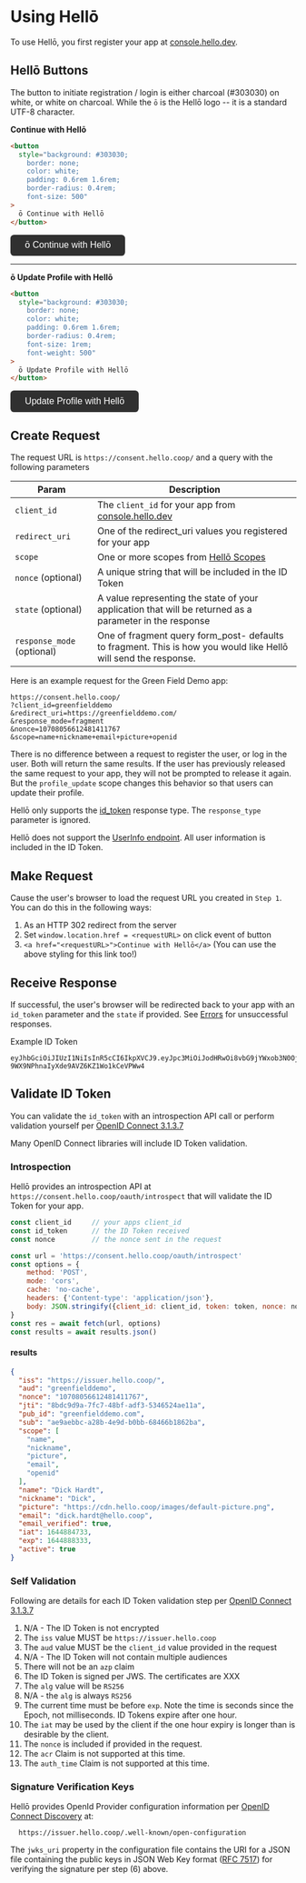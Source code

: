 # Using Hellō

To use Hellō, you first register your app at [console.hello.dev](https://console.hello.dev/).

## Hellō Buttons

The button to initiate registration / login is either charcoal (#303030) on white, or white on charcoal. While the `ō` is the Hellō logo -- it is a standard UTF-8 character.

**Continue with Hellō**

```html
<button
  style="background: #303030;
    border: none;
    color: white;
    padding: 0.6rem 1.6rem;
    border-radius: 0.4rem;
    font-size: 500"
>
  ō Continue with Hellō 
</button>
```

<button style="background: #303030; border: none; color: white; padding: 0.6rem 1.6rem; border-radius: 0.4rem; font-size: 1rem; font-weight: 500;">
  ō Continue with Hellō 
</button>

---

**ō Update Profile with Hellō**

```html
<button
  style="background: #303030;
    border: none;
    color: white;
    padding: 0.6rem 1.6rem;
    border-radius: 0.4rem;
    font-size: 1rem;
    font-weight: 500"
>
  ō Update Profile with Hellō 
</button>
```

<button style="background: #303030; border: none; color: white; padding: 0.6rem 1.6rem; border-radius: 0.4rem; font-size: 1rem; font-weight: 500">
  Update Profile with Hellō 
</button>

## Create Request

The request URL is `https://consent.hello.coop/` and a query with the following parameters

|Param|Description|
|---|---|
|`client_id`|The `client_id` for your app from [console.hello.dev](https://console.hello.dev) |
|`redirect_uri`|One of the redirect_uri values you registered for your app |
|`scope`|One or more scopes from [Hellō Scopes](#scopes)|
|`nonce` (optional)|A unique string that will be included in the ID Token|
|`state` (optional)|A value representing the state of your application that will be returned as a parameter in the response|
|`response_mode` (optional)|One of fragment query form_post- defaults to fragment. This is how you would like Hellō will send the response.|

Here is an example request for the Green Field Demo app:

```
https://consent.hello.coop/
?client_id=greenfielddemo
&redirect_uri=https://greenfielddemo.com/
&response_mode=fragment
&nonce=10708056612481411767
&scope=name+nickname+email+picture+openid
```

There is no difference between a request to register the user, or log in the user. Both will return the same results. If the user has previously released the same request to your app, they will not be prompted to release it again. But the `profile_update` scope changes this behavior so that users can update their profile.

Hellō only supports the [id_token](https://openid.net/specs/oauth-v2-multiple-response-types-1_0.html#id_token) response type. The `response_type` parameter is ignored.

Hellō does not support the [UserInfo endpoint](https://openid.net/specs/openid-connect-core-1_0.html#UserInfo). All user information is included in the ID Token.

## Make Request

Cause the user's browser to load the request URL you created in `Step 1`. You can do this in the following ways:
1. As an HTTP 302 redirect from the server
2. Set `window.location.href = <requestURL>` on click event of button
3. `<a href="<requestURL>">Continue with Hellō</a>` (You can use the above styling for this link too!)

## Receive Response

If successful, the user's browser will be redirected back to your app with an `id_token` parameter and the `state` if provided. See [Errors](#errors) for unsuccessful responses.

Example ID Token

```
eyJhbGciOiJIUzI1NiIsInR5cCI6IkpXVCJ9.eyJpc3MiOiJodHRwOi8vbG9jYWxob3N0OjcwMDIvIiwiYXVkIjoiaGVsbG9fY29uX3Rlc3QiLCJub25jZSI6IjM3ODkxNTExNzM1ODkwOTExNzEiLCJqdGkiOiI4YzFjN2NiOS1hMDVkLTQ4MzItOTk2NS0yNTQ1NzE4NzkyN2QiLCJzdWIiOiIxZmRjM2FlMy1hZWVlLTQzMTQtYThjZS05NzM2M2ExNjQwN2QiLCJzY29wZSI6WyJlbWFpbCIsIm9wZW5pZCJdLCJlbWFpbCI6ImpvaG4uc21pdGhAZ21haWwuY29tIiwiZW1haWxfdmVyaWZpZWQiOnRydWUsImlhdCI6MTY0NTAxOTU5NCwiZXhwIjoxNjQ1MDIzMTk0fQ.qFtJ9E9Cv-9WX9NPhnaIyXde9AVZ6KZ1Wo1kCeVPWw4
```

## Validate ID Token

You can validate the `id_token` with an introspection API call or perform validation yourself per [OpenID Connect 3.1.3.7](https://openid.net/specs/openid-connect-core-1_0.html#IDTokenValidation)

Many OpenID Connect libraries will include ID Token validation.

### Introspection

Hellō provides an introspection API at `https://consent.hello.coop/oauth/introspect` that will validate the ID Token for your app.

```javascript
const client_id     // your apps client_id
const id_token      // the ID Token received
const nonce         // the nonce sent in the request

const url = 'https://consent.hello.coop/oauth/introspect'
const options = {
    method: 'POST',
    mode: 'cors',
    cache: 'no-cache',
    headers: {'Content-type': 'application/json'},
    body: JSON.stringify({client_id: client_id, token: token, nonce: nonce})
}
const res = await fetch(url, options)
const results = await results.json()
```
#### results

```json
{
  "iss": "https://issuer.hello.coop/",
  "aud": "greenfielddemo",
  "nonce": "10708056612481411767",
  "jti": "8bdc9d9a-7fc7-48bf-adf3-5346524ae11a",
  "pub_id": "greenfielddemo.com",
  "sub": "ae9aebbc-a28b-4e9d-b0bb-68466b1862ba",
  "scope": [
    "name",
    "nickname",
    "picture",
    "email",
    "openid"
  ],
  "name": "Dick Hardt",
  "nickname": "Dick",
  "picture": "https://cdn.hello.coop/images/default-picture.png",
  "email": "dick.hardt@hello.coop",
  "email_verified": true,
  "iat": 1644884733,
  "exp": 1644888333,
  "active": true
}
```

### Self Validation

Following are details for each ID Token validation step per [OpenID Connect 3.1.3.7](https://openid.net/specs/openid-connect-core-1_0.html#IDTokenValidation)

1. N/A - The ID Token is not encrypted
2. The `iss` value MUST be `https://issuer.hello.coop`
3. The `aud` value MUST be the `client_id` value provided in the request
4. N/A - The ID Token will not contain multiple audiences
5. There will not be an `azp` claim
6. The ID Token is signed per JWS. The certificates are XXX
7. The `alg` value will be `RS256`
8. N/A - the `alg` is always `RS256`
9. The current time must be before `exp`. Note the time is seconds since the Epoch, not milliseconds. ID Tokens expire after one hour.
10. The `iat` may be used by the client if the one hour expiry is longer than is desirable by the client.
11. The `nonce` is included if provided in the request.
12. The `acr` Claim is not supported at this time.
13. The `auth_time` Claim is not supported at this time.

### Signature Verification Keys

Hellō provides OpenId Provider configuration information per [OpenID Connect Discovery](https://openid.net/specs/openid-connect-discovery-1_0.html#ProviderConfig) at:

      https://issuer.hello.coop/.well-known/open-configuration

The `jwks_uri` property in the configuration file contains the URI for a JSON file containing the public keys in JSON Web Key format ([RFC 7517](https://datatracker.ietf.org/doc/html/rfc7517)) for verifying the signature per step (6) above.